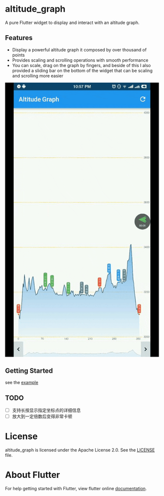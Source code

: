 # altitude_graph

A pure Flutter widget to display and interact with an altitude graph.

## Features

- Display a powerful altitude graph it composed by over thousand of points
- Provides scaling and scrolling operations with smooth performance
- You can scale, drag on the graph by fingers, and beside of this I also provided a sliding bar on the bottom of the widget that can be scaling and scrolling more easier

![altitude graph](./screenshots/altitude_graph_intro.gif)

## Getting Started

see the [example](./lib/main.dart)


## TODO
- [ ] 支持长按显示指定坐标点的详细信息
- [ ] 放大到一定倍数后变得非常卡顿

# License
altitude_graph is licensed under the Apache License 2.0. See the [LICENSE](LICENSE) file.

# About Flutter
For help getting started with Flutter, view flutter online
[documentation](https://flutter.io/).
